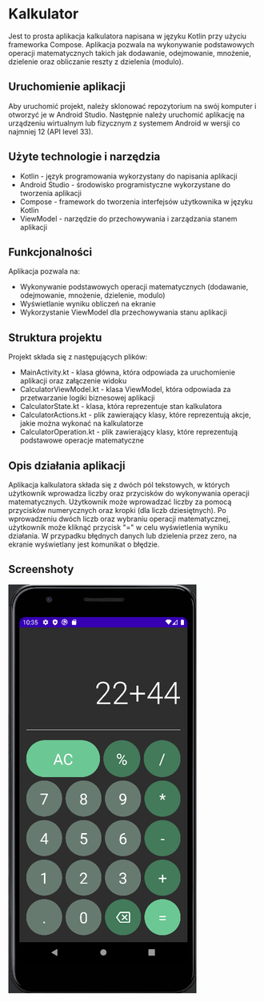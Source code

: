 
# Kalkulator

Jest to prosta aplikacja kalkulatora napisana w języku Kotlin przy użyciu frameworka Compose. Aplikacja pozwala na wykonywanie podstawowych operacji matematycznych takich jak dodawanie, odejmowanie, mnożenie, dzielenie oraz obliczanie reszty z dzielenia (modulo).

## Uruchomienie aplikacji

Aby uruchomić projekt, należy sklonować repozytorium na swój komputer i otworzyć je w Android Studio. Następnie należy uruchomić aplikację na urządzeniu wirtualnym lub fizycznym z systemem Android w wersji co najmniej 12 (API level 33).

## Użyte technologie i narzędzia
- Kotlin - język programowania wykorzystany do napisania aplikacji
- Android Studio - środowisko programistyczne wykorzystane do tworzenia aplikacji
- Compose - framework do tworzenia interfejsów użytkownika w języku Kotlin
- ViewModel - narzędzie do przechowywania i zarządzania stanem aplikacji

## Funkcjonalności
Aplikacja pozwala na:
- Wykonywanie podstawowych operacji matematycznych (dodawanie, odejmowanie, mnożenie, dzielenie, modulo)
- Wyświetlanie wyniku obliczeń na ekranie
- Wykorzystanie ViewModel dla przechowywania stanu aplikacji


## Struktura projektu
 Projekt składa się z następujących plików:
- MainActivity.kt - klasa główna, która odpowiada za uruchomienie aplikacji oraz załączenie widoku
- CalculatorViewModel.kt - klasa ViewModel, która odpowiada za przetwarzanie logiki biznesowej aplikacji
- CalculatorState.kt - klasa, która reprezentuje stan kalkulatora
- CalculatorActions.kt - plik zawierający klasy, które reprezentują akcje, jakie można wykonać na kalkulatorze
- CalculatorOperation.kt - plik zawierający klasy, które reprezentują podstawowe operacje matematyczne

## Opis działania aplikacji
Aplikacja kalkulatora składa się z dwóch pól tekstowych, w których użytkownik wprowadza liczby oraz przycisków do wykonywania operacji matematycznych. Użytkownik może wprowadzać liczby za pomocą przycisków numerycznych oraz kropki (dla liczb dziesiętnych). Po wprowadzeniu dwóch liczb oraz wybraniu operacji matematycznej, użytkownik może kliknąć przycisk "=" w celu wyświetlenia wyniku działania. W przypadku błędnych danych lub dzielenia przez zero, na ekranie wyświetlany jest komunikat o błędzie.

## Screenshoty
![Screenshot programu](app/screenshots/image1.png)
